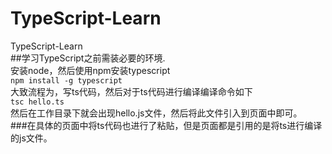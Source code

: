 # TypeScript-Learn
TypeScript-Learn  
##学习TypeScript之前需装必要的环境.  
安装node，然后使用npm安装typescript  
`npm install -g typescript`  
大致流程为，写ts代码，然后对于ts代码进行编译编译命令如下  
`tsc hello.ts`  
然后在工作目录下就会出现hello.js文件，然后将此文件引入到页面中即可。  
###在具体的页面中将ts代码也进行了粘贴，但是页面都是引用的是将ts进行编译的js文件。
